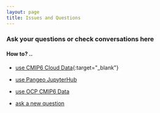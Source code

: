 ```yaml
---
layout: page
title: Issues and Questions
---
```



###  Ask your questions or check conversations here

#### How to? .. 
- [use CMIP6 Cloud Data](https://github.com/naomi-henderson/naomi-henderson.github.io/issues/1){:target="_blank"}
- [use Pangeo JupyterHub](https://github.com/naomi-henderson/naomi-henderson.github.io/issues/2)
- [use OCP CMIP6 Data](https://github.com/naomi-henderson/naomi-henderson.github.io/issues/3)

- [ask a new question](https://github.com/naomi-henderson/naomi-henderson.github.io/issues/new)

